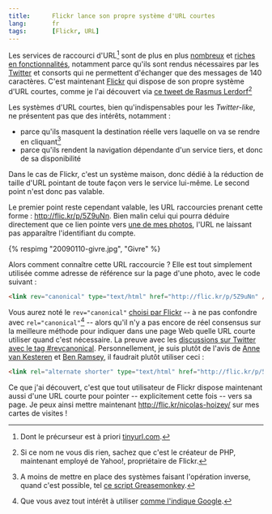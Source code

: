 ```yaml
---
title:      Flickr lance son propre système d'URL courtes
lang:       fr
tags:       [Flickr, URL]
---
```


Les services de raccourci d'URL[^1] sont de plus en plus [nombreux](http://www.logiste.be/blog/155-raccourcisseurs-durl-tinyurl-like/) et [riches en fonctionnalités](http://searchengineland.com/analysis-which-url-shortening-service-should-you-use-17204), notamment parce qu'ils sont rendus nécessaires par les [Twitter](http://twitter.com/) et consorts qui ne permettent d'échanger que des messages de 140 caractères. C'est maintenant [Flickr](https://www.flickr.com/) qui dispose de son propre système d'URL courtes, comme je l'ai découvert via [ce tweet de Rasmus Lerdorf](http://twitter.com/rasmus/statuses/1601650008)[^2]

[^1]: Dont le précurseur est à priori [tinyurl.com](http://fr.wikipedia.org/wiki/TinyURL).

[^2]: Si ce nom ne vous dis rien, sachez que c'est le créateur de PHP, maintenant employé de Yahoo!, propriétaire de Flickr.

Les systèmes d'URL courtes, bien qu'indispensables pour les *Twitter-like*, ne présentent pas que des intérêts, notamment :

- parce qu'ils masquent la destination réelle vers laquelle on va se rendre en cliquant[^3]
- parce qu'ils rendent la navigation dépendante d'un service tiers, et donc de sa disponibilité

Dans le cas de Flickr, c'est un système maison, donc dédié à la réduction de taille d'URL pointant de toute façon vers le service lui-même. Le second point n'est donc pas valable.

Le premier point reste cependant valable, les URL raccourcies prenant cette forme : <http://flic.kr/p/5Z9uNn>. Bien malin celui qui pourra déduire directement que ce lien pointe vers [une de mes photos](https://www.flickr.com/photos/nicolas-hoizey/3272125121/), l'URL ne laissant pas apparaître l'identifiant du compte.

{% respimg "20090110-givre.jpg", "Givre" %}

Alors comment connaître cette URL raccourcie ? Elle est tout simplement utilisée comme adresse de référence sur la page d'une photo, avec le code suivant :

```html
<link rev="canonical" type="text/html" href="http://flic.kr/p/5Z9uNn" />
```

Vous aurez noté le `rev="canonical"` [choisi par Flickr](http://laughingmeme.org/2009/04/03/url-shortening-hinting/)  -- à ne pas confondre avec `rel="canonical"`[^4] --  alors qu'il n'y a pas encore de réel consensus sur la meilleure méthode pour indiquer dans une page Web quelle URL courte utiliser quand c'est nécessaire. La preuve avec les [discussions sur Twitter avec le tag #revcanonical](http://search.twitter.com/search?q=%23revcanonical). Personnellement, je suis plutôt de l'avis de [Anne van Kesteren](http://annevankesteren.nl/2009/04/rev-canonical) et [Ben Ramsey](http://benramsey.com/archives/a-revcanonical-rebuttal/), il faudrait plutôt utiliser ceci :

```html
<link rel="alternate shorter" type="text/html" href="http://flic.kr/p/5Z9uNn" />
```

Ce que j'ai découvert, c'est que tout utilisateur de Flickr dispose maintenant aussi d'une URL courte pour pointer -- explicitement cette fois -- vers sa page. Je peux ainsi mettre maintenant <http://flic.kr/nicolas-hoizey/> sur mes cartes de visites !

[^3]: A moins de mettre en place des systèmes faisant l'opération inverse, quand c'est possible, tel [ce script Greasemonkey](http://userscripts.org/scripts/show/40582).

[^4]: Que vous avez tout intérêt à utiliser [comme l'indique Google](http://googlewebmastercentral.blogspot.com/2009/02/specify-your-canonical.html).
